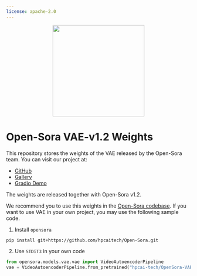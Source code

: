 ```yaml
---
license: apache-2.0
---
```



<p align="center">
    <img src="https://cdn-uploads.huggingface.co/production/uploads/63993d721fad4d6eb265d999/UXleJWJExX2WlBizxzYxn.png" width="250"/>
</p>


# Open-Sora VAE-v1.2 Weights

This repository stores the weights of the VAE released by the Open-Sora team. You can visit our project at:

- [GitHub](https://github.com/hpcaitech/Open-Sora)
- [Gallery](https://hpcaitech.github.io/Open-Sora/)
- [Gradio Demo](https://huggingface.co/spaces/hpcai-tech/open-sora)

The weights are released together with Open-Sora v1.2.

We recommend you to use this weights in the [Open-Sora codebase]((https://github.com/hpcaitech/Open-Sora)). If you want to use VAE in your own project, you may use the following sample code.

1. Install `opensora`

```bash
pip install git+https://github.com/hpcaitech/Open-Sora.git
```

2. Use `STDiT3` in your own code

```python
from opensora.models.vae.vae import VideoAutoencoderPipeline
vae = VideoAutoencoderPipeline.from_pretrained("hpcai-tech/OpenSora-VAE-v1.2")
```